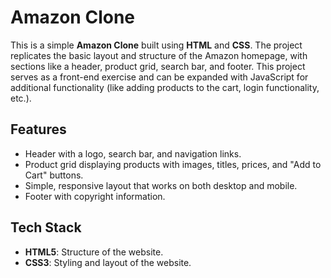 # Amazon Clone

This is a simple **Amazon Clone** built using **HTML** and **CSS**. The project replicates the basic layout and structure of the Amazon homepage, with sections like a header, product grid, search bar, and footer. This project serves as a front-end exercise and can be expanded with JavaScript for additional functionality (like adding products to the cart, login functionality, etc.).

## Features

- Header with a logo, search bar, and navigation links.
- Product grid displaying products with images, titles, prices, and "Add to Cart" buttons.
- Simple, responsive layout that works on both desktop and mobile.
- Footer with copyright information.

## Tech Stack

- **HTML5**: Structure of the website.
- **CSS3**: Styling and layout of the website.
  

